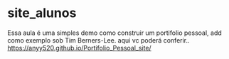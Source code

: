 # site_alunos
Essa aula é uma simples demo como construir um portifolio pessoal, add como exemplo sob Tim Berners-Lee.
aqui vc poderá conferir..
https://anyy520.github.io/Portifolio_Pessoal_site/
